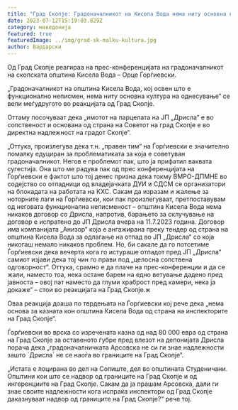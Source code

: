 ```yaml
---
title: "Град Скопје: Градоначалникот на Кисела Вода нема ниту основна култура"
date: 2023-07-12T15:19:03.829Z
category: македонија
featured: true
featuredImage: ../img/grad-sk-malku-kultura.jpg
author: Вардарски
---
```

<!--StartFragment-->

Од Град Скопје реагираа на прес-конференцијата на градоначалникот на скопската општина Кисела Вода – Орце Ѓорѓиевски.

„Градоначалникот на општина Кисела Вода, кој освен што е функционално неписмен, нема ниту основна култура на однесување“ се вели меѓудругото во реакцијата од Град Скопје.

Оттаму посочуваат дека „имотот на парцелата на ЈП „Дрисла“ е во сопственост и основана од страна на Советот на град Скопје е во директна надлежност на градот Скопје“.

„Оттука, произлегува дека т.н. „правен тим“ на Ѓорѓиевски е значително помалку едуциран за проблематиката за која е советуван градоначалникот. Негов е проблемот пак, што ја прифатил ваквата сугестија. Она што ме радува пак од прес конференцијата на Ѓорѓиевски е фактот што тој денес призна дека токму ВМРО-ДПМНЕ во содејство со отпадници од владејачката ДУИ и СДСМ се организатори на блокадата на работата на КХС. Сакам да изразам и жалење за ноторните лаги на Ѓорѓиевски, кои пак произлегуваат, претпоставувам од неговата функционална неписменост – општина Кисела Вода нема никаков договор со Дрисла, напротив, барањето за склучување на договор е испратено до ЈП Дрисла вчера на 11.7.2023 година. Договор има компанијата „Анизор“ која е ангажирана преку тендер од страна на општина Кисела Вода за одлагање на отпад во ЈП „Дрисла“ со која никогаш немало никаков проблем. Но, би сакале да го потсетиме Ѓорѓиевски дека вечерта кога го истураше отпадот пред ЈП „Дрисла“ самиот изјави дека тој чин го прави под „целосна сопствена одговорност“. Оттука, срамно е да плаче на прес-конференции и да се жали, наместо тоа, нека остане барем на едно ветување дадено пред јавноста – овој пат наместо да глуми храброст пред камери, нека ја докаже“ – стои во реакцијата на Град Скопје.ж

Оваа реакција доаша по тврдењата на Ѓорѓиевски кој рече дека „нема основа за казната кон општина Кисела Вода од страна на инспекторите на Град Скопје“.

Ѓорѓиевски во врска со изречената казна од над 80 000 евра од страна на Град Скопје за оставеното ѓубре пред влезот на депонијата Дрисла порача дека „градоначалничката Арсовска не си ги знае надлежности зашто \`Дрисла\` не се наоѓа во границите на Град Скопје“.

„Истата е лоцирана во дел на Сопиште, дел во општината Студеничани. Општини кои што се надвор од границите на Град Скопје и од ингеренциите на Град Скопје. Сакам да ја прашам Арсовска, дали ги знае своите надлежности кога испраќа инспектори од Град Скопје даказнуваат надвор од границите на Град Скопје?“ рече тој.

<!--EndFragment-->